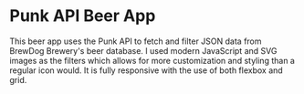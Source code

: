 # Punk API Beer App

This beer app uses the Punk API to fetch and filter JSON data from BrewDog Brewery's beer database. I used modern JavaScript and SVG images as the filters which allows for more customization and styling than a regular icon would. It is fully responsive with the use of both flexbox and grid.

